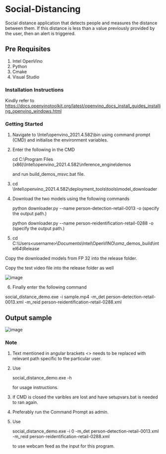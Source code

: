 # Social-Distancing
Social distance application that detects people and measures the distance between them. If this distance is less than a value previously provided by the user, then an alert is triggered.

## Pre Requisites
1. Intel OpenVino
2. Python
3. Cmake
4. Visual Studio

### Installation Instructions

Kindly refer to https://docs.openvinotoolkit.org/latest/openvino_docs_install_guides_installing_openvino_windows.html

### Getting Started

1. Navigate to <Installation Directory>\Intel\openvino_2021.4.582\bin using command prompt (CMD) and initialise the environment variables.
2. Enter the following in the CMD
  
   cd C:\Program Files (x86)\Intel\openvino_2021.4.582\inference_engine\demos
  
   and run build_demos_msvc.bat file.

3. cd <Installation Directory>\Intel\openvino_2021.4.582\deployment_tools\tools\model_downloader
4. Download the two models using the following commands
  
    python downloader.py --name person-detection-retail-0013 -o (specify the output path.)
  
    python downloader.py --name person-reidentification-retail-0288 -o (specify the output path.)
  
5. cd C:\Users\<username>\Documents\Intel\OpenVINO\omz_demos_build\intel64\Release
  
  Copy the downloaded models from FP 32 into the release folder.
  
  Copy the test video file into the release folder as well
  
  ![image](https://user-images.githubusercontent.com/80956623/133461793-585f2b74-8603-4744-95ea-de91bef1cb98.png)

6. Finally enter the following command
  
  social_distance_demo.exe -i sample.mp4 -m_det person-detection-retail-0013.xml -m_reid person-reidentification-retail-0288.xml
## Output sample

  ![image](https://user-images.githubusercontent.com/80956623/133463374-76543ef7-f835-4084-a915-a5bfadc607ff.png)
### Note
1. Text mentioned in angular brackets <> needs to be replaced with relevant path specific to the particular user.
2. Use
  
    social_distance_demo.exe -h
  
    for usage instructions.
  
2. If CMD is closed the varibles are lost and have setupvars.bat is needed to ran again.
3. Preferably run the Command Prompt as admin.
4. Use 
  
    social_distance_demo.exe -i 0 -m_det person-detection-retail-0013.xml -m_reid person-reidentification-retail-0288.xml
  
    to use webcam feed as the input for this program.

